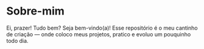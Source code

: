 # Sobre-mim
Ei, prazer! Tudo bem? Seja bem-vindo(a)!  Esse repositório é o meu cantinho de criação — onde coloco meus projetos, pratico e evoluo um pouquinho todo dia.
